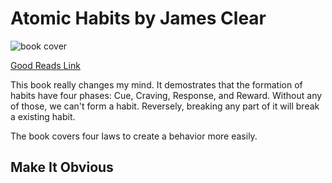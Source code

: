 # Atomic Habits by James Clear
![book cover](https://images-na.ssl-images-amazon.com/images/S/compressed.photo.goodreads.com/books/1655988385i/40121378.jpg)

[Good Reads Link](https://www.goodreads.com/book/show/40121378-atomic-habits)

  This book really changes my mind. It demostrates that the formation of habits have four phases: Cue, Craving, Response, and Reward. Without any of those, we can't form a habit. Reversely, breaking any part of it will break a existing habit.  

  The book covers four laws to create a behavior more easily.

## Make It Obvious

